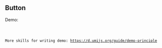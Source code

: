 
## Button

Demo:

<code src="./index.tsx" />

More skills for writing demo: https://d.umijs.org/guide/demo-principle
